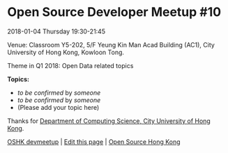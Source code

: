 # Open Source Developer Meetup #10

2018-01-04 Thursday 19:30-21:45

Venue: Classroom Y5-202, 5/F Yeung Kin Man Acad Building (AC1), City University of Hong Kong, Kowloon Tong.

Theme in Q1 2018: Open Data related topics

**Topics:**

* *to be confirmed* by *someone*
* *to be confirmed* by *someone*
* (Please add your topic here)

Thanks for [Department of Computing Science, City University of Hong Kong](http://cs.cityu.edu.hk/).

[OSHK devmeetup](http://devmeetup.opensource.hk) | [Edit this page](https://github.com/opensourcehk/devmeetup/tree/master/2018/01/README.md) | [Open Source Hong Kong](https://opensource.hk)

